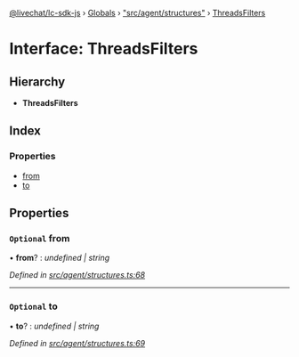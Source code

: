 [@livechat/lc-sdk-js](../README.md) › [Globals](../globals.md) › ["src/agent/structures"](../modules/_src_agent_structures_.md) › [ThreadsFilters](_src_agent_structures_.threadsfilters.md)

# Interface: ThreadsFilters

## Hierarchy

* **ThreadsFilters**

## Index

### Properties

* [from](_src_agent_structures_.threadsfilters.md#optional-from)
* [to](_src_agent_structures_.threadsfilters.md#optional-to)

## Properties

### `Optional` from

• **from**? : *undefined | string*

*Defined in [src/agent/structures.ts:68](https://github.com/livechat/lc-sdk-js/blob/9364105/src/agent/structures.ts#L68)*

___

### `Optional` to

• **to**? : *undefined | string*

*Defined in [src/agent/structures.ts:69](https://github.com/livechat/lc-sdk-js/blob/9364105/src/agent/structures.ts#L69)*
